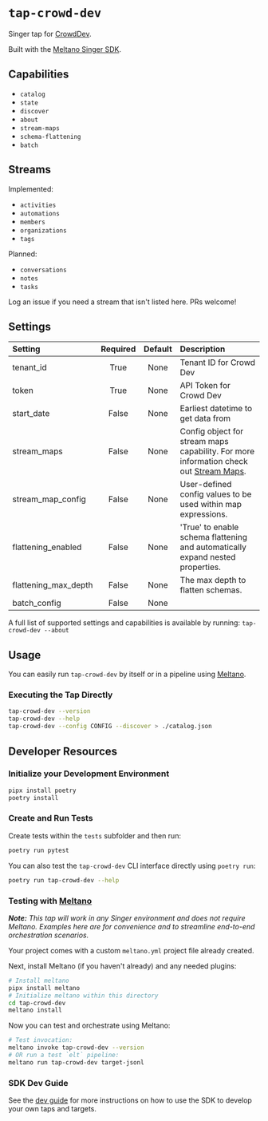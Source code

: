 # `tap-crowd-dev`

Singer tap for [CrowdDev](https://crowd.dev).

Built with the [Meltano Singer SDK](https://sdk.meltano.com).

## Capabilities

* `catalog`
* `state`
* `discover`
* `about`
* `stream-maps`
* `schema-flattening`
* `batch`

## Streams

Implemented:

* `activities`
* `automations`
* `members`
* `organizations`
* `tags`

Planned:

* `conversations`
* `notes`
* `tasks`

Log an issue if you need a stream that isn't listed here. PRs welcome!

## Settings

| Setting             | Required | Default | Description |
|:--------------------|:--------:|:-------:|:------------|
| tenant_id           | True     | None    | Tenant ID for Crowd Dev |
| token               | True     | None    | API Token for Crowd Dev |
| start_date          | False    | None    | Earliest datetime to get data from |
| stream_maps         | False    | None    | Config object for stream maps capability. For more information check out [Stream Maps](https://sdk.meltano.com/en/latest/stream_maps.html). |
| stream_map_config   | False    | None    | User-defined config values to be used within map expressions. |
| flattening_enabled  | False    | None    | 'True' to enable schema flattening and automatically expand nested properties. |
| flattening_max_depth| False    | None    | The max depth to flatten schemas. |
| batch_config        | False    | None    |             |

A full list of supported settings and capabilities is available by running: `tap-crowd-dev --about`

## Usage

You can easily run `tap-crowd-dev` by itself or in a pipeline using [Meltano](https://meltano.com/).

### Executing the Tap Directly

```bash
tap-crowd-dev --version
tap-crowd-dev --help
tap-crowd-dev --config CONFIG --discover > ./catalog.json
```

## Developer Resources

### Initialize your Development Environment

```bash
pipx install poetry
poetry install
```

### Create and Run Tests

Create tests within the `tests` subfolder and then run:

```bash
poetry run pytest
```

You can also test the `tap-crowd-dev` CLI interface directly using `poetry run`:

```bash
poetry run tap-crowd-dev --help
```

### Testing with [Meltano](https://www.meltano.com)

_**Note:** This tap will work in any Singer environment and does not require Meltano.
Examples here are for convenience and to streamline end-to-end orchestration scenarios._

Your project comes with a custom `meltano.yml` project file already created.

Next, install Meltano (if you haven't already) and any needed plugins:

```bash
# Install meltano
pipx install meltano
# Initialize meltano within this directory
cd tap-crowd-dev
meltano install
```

Now you can test and orchestrate using Meltano:

```bash
# Test invocation:
meltano invoke tap-crowd-dev --version
# OR run a test `elt` pipeline:
meltano run tap-crowd-dev target-jsonl
```

### SDK Dev Guide

See the [dev guide](https://sdk.meltano.com/en/latest/dev_guide.html) for more instructions on how to use the SDK to
develop your own taps and targets.
